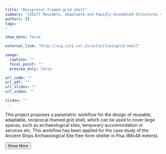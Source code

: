 ```yaml
---
title: "Reciprocal-framed grid shell"
summary: "[2017] Reusable, Adaptable and Rapidly-Assembled Structures <p onclick='this.style.display=\"block\"; event.preventDefault();' style='overflow: hidden; display: -webkit-box; -webkit-line-clamp: 3; -webkit-box-orient: vertical;'>This project proposes a parametric workflow for the design of reusable, adaptable, reciprocal-framed grid shell, which can be used to cover large spaces, such as archaeological sites, temporary accommodation or services etc. This workflow has been applied for the case study of the Ancient Ships Archaeological Site free-form shelter in Pisa (88x48 meters).</p>"
authors: []
tags: 
- 

show_date: false

external_link: "http://vcg.isti.cnr.it/activities/grid-shell"

image:
  caption: ""
  focal_point: ""
  preview_only: false

url_code: ""
url_pdf: ""
url_slides: ""
url_video: ""

slides: ""
---
```

<p>This project proposes a parametric workflow for the design of reusable, adaptable, reciprocal-framed grid shell, which can be used to cover large spaces, such as archaeological sites, temporary accommodation or services etc. This workflow has been applied for the case study of the Ancient Ships Archaeological Site free-form shelter in Pisa (88x48 meters).</p>
<button onclick="console.log('a')">Show More</button>
